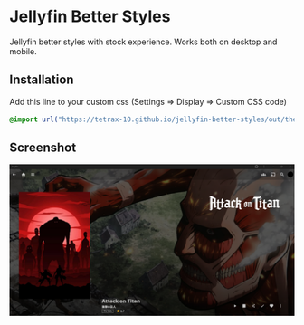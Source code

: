 # Jellyfin Better Styles

Jellyfin better styles with stock experience. Works both on desktop and mobile.

## Installation

Add this line to your custom css (Settings => Display => Custom CSS code)

```css
@import url("https://tetrax-10.github.io/jellyfin-better-styles/out/theme.css");
```

## Screenshot

![movie tv page screenshot](./assets/movie-tv-page.png)
